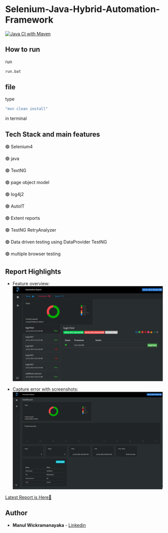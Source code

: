 # Selenium-Java-Hybrid-Automation-Framework

[![Java CI with Maven](https://github.com/mwickramanayaka/Selenium-Java-Hybrid-Automation-Framework/pulse)](https://github.com/mwickramanayaka/Selenium-Java-Hybrid-Automation-Framework/pulse)

## How to run
run
```bash
run.bat 
```
file
--------------------
type
```bash
"mvn clean install"
```
in terminal

## Tech Stack and main features
🟢 Selenium4

🟢 java

🟢 TextNG

🟢 page object model

🟢 log4j2

🟢 AutoIT

🟢 Extent reports

🟢 TestNG RetryAnalyzer

🟢 Data driven testing using DataProvider TestNG

🟢 multiple browser testing

 
 ## Report Highlights

* Feature overview:
  <br>
    ![feature overview](./.README/image1.PNG)


* Capture error with screenshots:
  <br>
    ![steps page](./.README/image2.PNG)

[Latest Report is Here🙂](https://youvegslabs/)

## Author
* **Manul Wickramanayaka** - [Linkedin](https://snd/) 
